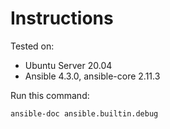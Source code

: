 # Instructions

Tested on:
- Ubuntu Server 20.04
- Ansible 4.3.0, ansible-core 2.11.3

Run this command:

    ansible-doc ansible.builtin.debug
